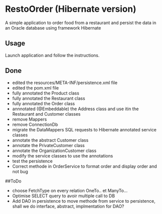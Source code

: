# RestoOrder (Hibernate version)

A simple application to order food from a restaurant and persist the data in an Oracle database using framework Hibernate

## Usage
Launch application and follow the instructions.

## Done
* edited the resources/META-INF/persistence.xml file
* edited the pom.xml file
* fully annotated the Product class
* fully annotated the Restaurant class
* fully annotated the Order class
* annnotated (@Embeddable) the Address class and use itin the Restaurant and Customer classes
* remove Mappers
* remove ConnectionDb
* migrate the DataMappers SQL requests to Hibernate annotated service classes
* annotate the abstract Customer class
* annotate the PrivateCustomer class
* annotate the OrganizationCustomer class
* modify the service classes to use the annotations
* test the persistence
* Correct methode in OrderService to format order and display order and not bug

##ToDo

* choose FetchType on every relation OneTo.. et ManyTo...
* Optimise SELECT query to avoir multiple call to DB
* Add DAO in persistence to move methode from service to persistence, shall we do interface, abstract, implmentation for DAO?
